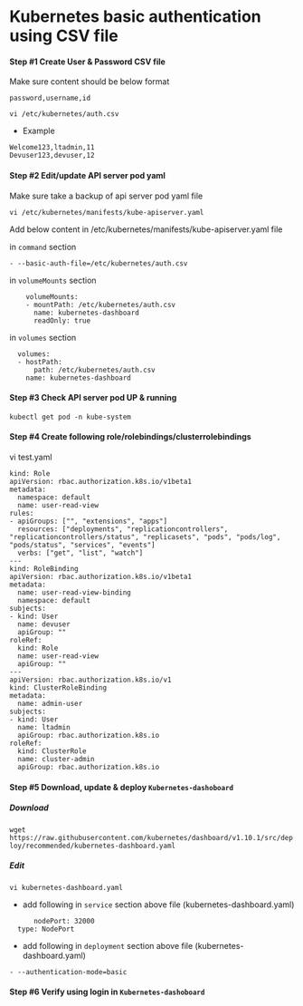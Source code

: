 # Kubernetes basic authentication using CSV file


#### Step #1 Create User & Password CSV file
Make sure content should be below format

```password,username,id```

```vi /etc/kubernetes/auth.csv```

- Example 

```
Welcome123,ltadmin,11
Devuser123,devuser,12
```
#### Step #2 Edit/update API server pod yaml
Make sure take a backup of api server pod yaml file

```vi /etc/kubernetes/manifests/kube-apiserver.yaml```

Add below content in /etc/kubernetes/manifests/kube-apiserver.yaml file

in ```command``` section

```- --basic-auth-file=/etc/kubernetes/auth.csv```

in ```volumeMounts``` section

```
    volumeMounts:
    - mountPath: /etc/kubernetes/auth.csv
      name: kubernetes-dashboard
      readOnly: true
```

in ```volumes``` section

```
  volumes:
  - hostPath:
      path: /etc/kubernetes/auth.csv
    name: kubernetes-dashboard
```

#### Step #3 Check API server pod UP & running

```kubectl get pod -n kube-system```

#### Step #4 Create following role/rolebindings/clusterrolebindings

vi test.yaml

```
kind: Role
apiVersion: rbac.authorization.k8s.io/v1beta1
metadata:
  namespace: default
  name: user-read-view
rules:
- apiGroups: ["", "extensions", "apps"]
  resources: ["deployments", "replicationcontrollers", "replicationcontrollers/status", "replicasets", "pods", "pods/log", "pods/status", "services", "events"]
  verbs: ["get", "list", "watch"]
---
kind: RoleBinding
apiVersion: rbac.authorization.k8s.io/v1beta1
metadata:
  name: user-read-view-binding
  namespace: default
subjects:
- kind: User
  name: devuser
  apiGroup: ""
roleRef:
  kind: Role
  name: user-read-view
  apiGroup: ""
---
apiVersion: rbac.authorization.k8s.io/v1
kind: ClusterRoleBinding
metadata:
  name: admin-user
subjects:
- kind: User
  name: ltadmin
  apiGroup: rbac.authorization.k8s.io
roleRef:
  kind: ClusterRole
  name: cluster-admin 
  apiGroup: rbac.authorization.k8s.io
```

#### Step #5 Download, update & deploy ```Kubernetes-dashoboard```

##### Download 

```wget https://raw.githubusercontent.com/kubernetes/dashboard/v1.10.1/src/deploy/recommended/kubernetes-dashboard.yaml```

##### Edit

```vi kubernetes-dashboard.yaml```

- add following in ```service``` section above file (kubernetes-dashboard.yaml)

```
      nodePort: 32000
  type: NodePort
```  

- add following in ```deployment``` section above file (kubernetes-dashboard.yaml)

```
- --authentication-mode=basic
```

#### Step #6 Verify using login in  ```Kubernetes-dashoboard```

